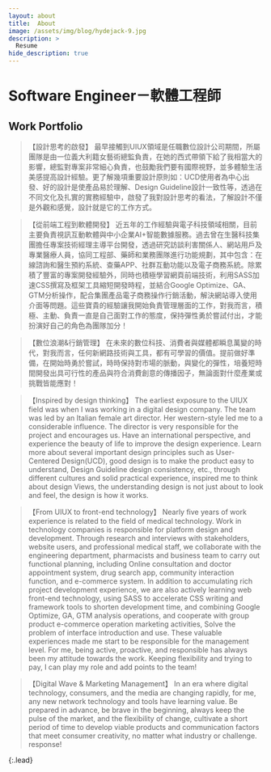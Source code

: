 ```yaml
---
layout: about
title:  About
image: /assets/img/blog/hydejack-9.jpg
description: >
  Resume
hide_description: true
---
```


# Software Engineer－軟體工程師

<!--author-->
<!-- ![Screenshot](assets/img/blog/hydejack-9.jpg){:.lead width="1920" height="1080" loading="lazy"}

Hydejack's cover page on a variety of screen sizes.
{:.figcaption} -->

<!-- ## Front-end Skills

Html、CSS3、Vue.js、Vue CLI 3.0、Vue Router、Vuex、JavaScript(ES6+)、jQuery、 <br>
擅長 Pug + Sass / SCSS 開發、熟悉 Boostrap, Vuetify, Element UI 等 UI Library、 <br>
串接 RESTful API 獲取遠端資料、SASS 模組化網頁、手刻進行 RWD 客製化、 <br>
團隊開發利用 Git / Gitlab、ESLint、TSLint、Prettier 等等VScode 擴充功能... <br>
## TOOLS SUMMARY

**Project Management** / Axure, Gantter, Xmind <br>
**UX** / Persona, User Story Mapping, Functional Map <br>
**UI** / Flow Chart, Wireframe, Prototype, Adobe XD, Invision, Sketch, Zeplin <br>
**Develop Language** / Html5, CSS3, Sass, Scss, JS, JQ <br>
**Develop Tools** / Visual Studio Code, Git, Brackets, Wordpress <br>
**Analysis** / Google Optimize, GTM, GA, AdWords, Hotjar, SimilarWeb <br>
**Frond-end** / Node.js, Vue.js, Bootstrap, Semantic UI, Pure, AMP <br>
**Visual Processing** / Illustrator, PhotoShop, InDesign, Lightroom, AE, Premiere, DaVinci <br>
**3D Motion** / Poser, MAYA, SketchUp <br> -->
## Work Portfolio

> 【設計思考的啟發】
最早接觸到UIUX領域是任職數位設計公司期間，所屬團隊是由一位義大利籍女藝術總監負責，在她的西式帶領下給了我相當大的影響，總監對專案非常細心負責，也鼓勵我們要有國際視野，並多體驗生活美感提高設計經驗。更了解幾項重要設計原則如：UCD使用者為中心出發、好的設計是使產品易於理解、Design Guideline設計一致性等，透過在不同文化及扎實的實務經驗中，啟發了我對設計思考的看法，了解設計不僅是外觀和感覺，設計就是它的工作方式。

> 【從前端工程到軟體開發】
近五年的工作經驗與電子科技領域相關，目前主要負責視訊互動軟體與中小企業AI+智能數據服務。過去曾在生醫科技集團擔任專案技術經理主導平台開發，透過研究訪談利害關係人、網站用戶及專業醫療人員，協同工程部、藥師和業務團隊進行功能規劃，其中包含：在線諮詢和醫生預約系統、查藥APP、社群互動功能以及電子商務系統。除累積了豐富的專案開發經驗外，同時也積極學習網頁前端技術，利用SASS加速CSS撰寫及框架工具縮短開發時程，並結合Google Optimize、GA、GTM分析操作，配合集團產品電子商務操作行銷活動，解決網站導入使用介面等問題。這些寶貴的經驗讓我開始負責管理層面的工作，對我而言，積極、主動、負責一直是自己面對工作的態度，保持彈性勇於嘗試付出，才能扮演好自己的角色為團隊加分！ 

> 【數位浪潮&行銷管理】
在未來的數位科技、消費者與媒體都瞬息萬變的時代，對我而言，任何新網路技術與工具，都有可學習的價值。提前做好準備，在開始時勇於嘗試，時時保持對市場的脈動，與變化的彈性，培養短時間開發出具可行性的產品與符合消費創意的傳播因子，無論面對什麼產業或挑戰皆能應對！

> 【Inspired by design thinking】
The earliest exposure to the UIUX field was when I was working in a digital design company. The team was led by an Italian female art director. Her western-style led me to a considerable influence. The director is very responsible for the project and encourages us. Have an international perspective, and experience the beauty of life to improve the design experience. Learn more about several important design principles such as User-Centered Design(UCD), good design is to make the product easy to understand, Design Guideline design consistency, etc., through different cultures and solid practical experience, inspired me to think about design Views, the understanding design is not just about to look and feel, the design is how it works.

> 【From UIUX to front-end technology】
Nearly five years of work experience is related to the field of medical technology. Work in technology companies is responsible for platform design and development. Through research and interviews with stakeholders, website users, and professional medical staff, we collaborate with the engineering department, pharmacists and business team to carry out functional planning, including Online consultation and doctor appointment system, drug search app, community interaction function, and e-commerce system. In addition to accumulating rich project development experience, we are also actively learning web front-end technology, using SASS to accelerate CSS writing and framework tools to shorten development time, and combining Google Optimize, GA, GTM analysis operations, and cooperate with group product e-commerce operation marketing activities, Solve the problem of interface introduction and use. These valuable experiences made me start to be responsible for the management level. For me, being active, proactive, and responsible has always been my attitude towards the work. Keeping flexibility and trying to pay, I can play my role and add points to the team!

> 【Digital Wave & Marketing Management】
In an era where digital technology, consumers, and the media are changing rapidly, for me, any new network technology and tools have learning value. Be prepared in advance, be brave in the beginning, always keep the pulse of the market, and the flexibility of change, cultivate a short period of time to develop viable products and communication factors that meet consumer creativity, no matter what industry or challenge. response!

{:.lead}
